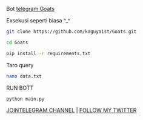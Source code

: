 Bot [telegram Goats](https://t.me/realgoats_bot/run?startapp=1a6614fd-d7ef-4c73-b85e-3ff18d25f5d4)


Exsekusi seperti biasa ^_^
```bash
git clone https://github.com/kaguya1st/Goats.git
```
```bash
cd Goats
```
```bash
pip install -r requirements.txt
```
Taro query
```bash
nano data.txt
```
RUN BOTT 
```BASH
python main.py
```

[ JOINTELEGRAM CHANNEL](https://t.me/Pumpbtcxyz)
| [FOLLOW MY TWITTER](https://x.com/Nhia1st)
    
